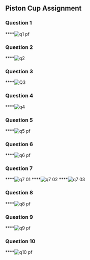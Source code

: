 ## Piston Cup Assignment
### Question 1
****![q1 pf](https://github.com/Srijaali/PF-FALL23/assets/142867637/e14e8478-b8e8-4a50-8780-a7c2d68c455f)
### Question 2
****![q2](https://github.com/Srijaali/PF-FALL23/assets/142867637/72ddbb75-2ec3-42ed-b761-c0a54e5b059c)
### Question 3
****![Q3](https://github.com/Srijaali/PF-FALL23/assets/142867637/acb18089-578b-4220-80d5-0c270392e704)
### Question 4
****![q4](https://github.com/Srijaali/PF-FALL23/assets/142867637/8f7f0652-f8c0-4487-a56a-0ba6e49fd00e)
### Question 5
****![q5 pf](https://github.com/Srijaali/PF-FALL23/assets/142867637/e281356c-7b47-4a11-a5ca-90504b44b258)
### Question 6
****![q6 pf](https://github.com/Srijaali/PF-FALL23/assets/142867637/978df7fc-ab70-4d17-a098-d773043bcb04)
### Question 7
****![q7 01](https://github.com/Srijaali/PF-FALL23/assets/142867637/9be36543-3eff-4a5e-b16f-6f77dc1e953d)
****![q7 02](https://github.com/Srijaali/PF-FALL23/assets/142867637/fb2d990c-d4a2-4f6b-ab9f-e0d113b535f4)
****![q7 03](https://github.com/Srijaali/PF-FALL23/assets/142867637/67743054-b6e1-47e2-b3cd-634b18b99523)
### Question 8
****![q8 pf](https://github.com/Srijaali/PF-FALL23/assets/142867637/3c6fdb92-80a0-425f-9446-06af712ca020)
### Question 9
****![q9 pf](https://github.com/Srijaali/PF-FALL23/assets/142867637/bd1f24b1-0644-4747-80a6-32d44881c9f7)
### Question 10
****![q10 pf](https://github.com/Srijaali/PF-FALL23/assets/142867637/73cfbdec-e468-43a7-9170-70547b70c8ce)
